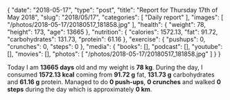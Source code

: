{
    "date": "2018-05-17",
    "type": "post",
    "title": "Report for Thursday 17th of May 2018",
    "slug": "2018\/05\/17",
    "categories": [
        "Daily report"
    ],
    "images": [
        "\/photos\/2018-05-17\/20180517_181858.jpg"
    ],
    "health": {
        "weight": 78,
        "height": 173,
        "age": 13665
    },
    "nutrition": {
        "calories": 1572.13,
        "fat": 91.72,
        "carbohydrates": 131.73,
        "protein": 61.16
    },
    "exercise": {
        "pushups": 0,
        "crunches": 0,
        "steps": 0
    },
    "media": {
        "books": [],
        "podcast": [],
        "youtube": [],
        "movies": [],
        "photos": [
            "\/photos\/2018-05-17\/20180517_181858.jpg"
        ]
    }
}

Today I am <strong>13665 days</strong> old and my weight is <strong>78 kg</strong>. During the day, I consumed <strong>1572.13 kcal</strong> coming from <strong>91.72 g</strong> fat, <strong>131.73 g</strong> carbohydrates and <strong>61.16 g</strong> protein. Managed to do <strong>0 push-ups</strong>, <strong>0 crunches</strong> and walked <strong>0 steps</strong> during the day which is approximately <strong>0 km</strong>.